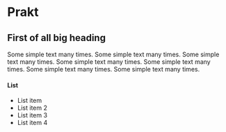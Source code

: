 # Prakt

## First of all big heading

Some simple text many times. Some simple text many times. Some simple text many times. Some simple text many times.
Some simple text many times. Some simple text many times.
Some simple text many times.

#### List

- List item
- List item 2
- List item 3
- List item 4

